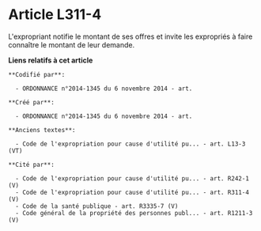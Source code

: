 # Article L311-4

L'expropriant notifie le montant de ses offres et invite les expropriés à faire connaître le montant de leur demande.

**Liens relatifs à cet article**

	**Codifié par**:

	  - ORDONNANCE n°2014-1345 du 6 novembre 2014 - art.

	**Créé par**:

	  - ORDONNANCE n°2014-1345 du 6 novembre 2014 - art.

	**Anciens textes**:

	  - Code de l'expropriation pour cause d'utilité pu... - art. L13-3 (VT)

	**Cité par**:

	  - Code de l'expropriation pour cause d'utilité pu... - art. R242-1 (V)
	  - Code de l'expropriation pour cause d'utilité pu... - art. R311-4 (V)
	  - Code de la santé publique - art. R3335-7 (V)
	  - Code général de la propriété des personnes publ... - art. R1211-3 (V)

